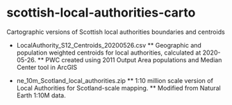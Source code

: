 # scottish-local-authorities-carto
Cartographic versions of Scottish local authorities boundaries and centroids

* LocalAuthority_S12_Centroids_20200526.csv 
** Geographic and population weighted centroids for local authorities, calculated at 2020-05-26.
** PWC created using 2011 Output Area populations and Median Center tool in ArcGIS

* ne_10m_Scotland_local_authorities.zip
** 1:10 million scale version of Local Authorities for Scotland-scale mapping.
** Modified from Natural Earth 1:10M data. 
